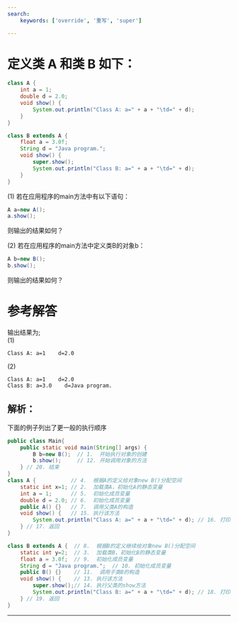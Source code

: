 ```yaml
---
search:
    keywords: ['override', '重写', 'super']

---
```



# 定义类 A 和类 B 如下：

```java
class A {
    int a = 1;
    double d = 2.0;
    void show() {
        System.out.println("Class A: a=" + a + "\td=" + d);
    }
}

class B extends A {
    float a = 3.0f;
    String d = "Java program.";
    void show() {
        super.show();
        System.out.println("Class B: a=" + a + "\td=" + d);
    }
}
```

(1) 若在应用程序的main方法中有以下语句：

```java
A a=new A();
a.show();
```

则输出的结果如何？

(2) 若在应用程序的main方法中定义类B的对象b：

```java
A b=new B();
b.show();
```

则输出的结果如何？

# 参考解答

输出结果为;  
(1)

```
Class A: a=1    d=2.0 
```

 
(2)


```
Class A: a=1    d=2.0  
Class B: a=3.0    d=Java program.  
```


## 解析：

下面的例子列出了更一般的执行顺序

```java
public class Main{
    public static void main(String[] args) {
        B b=new B();  // 1.  开始执行对象的创建
        b.show();     // 12. 开始调用对象的方法
    } // 20. 结束
}
class A {           // 4.  根据A的定义给对象new B()分配空间
    static int x=1; // 2.  加载类A，初始化A的静态变量
    int a = 1;      // 5.  初始化成员变量
    double d = 2.0; // 6.  初始化成员变量
    public A() {}   // 7.  调用父类A的构造
    void show() {   // 15. 执行该方法
        System.out.println("Class A: a=" + a + "\td=" + d); // 16. 打印
    } // 17. 返回
}

class B extends A {  // 8.  根据B的定义继续给对象new B()分配空间
    static int y=2;  // 3.  加载类B，初始化B的静态变量
    float a = 3.0f;  // 9.  初始化成员变量
    String d = "Java program.";  // 10. 初始化成员变量
    public B() {}    // 11.  调用子类B的构造
    void show() {    // 13. 执行该方法
        super.show();// 14. 执行父类的show方法
        System.out.println("Class B: a=" + a + "\td=" + d); // 18. 打印
    } // 19. 返回
}
```

---




